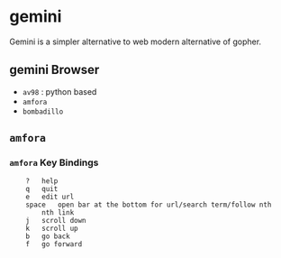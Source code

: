 gemini
======

Gemini is a simpler alternative to web modern alternative of gopher.

## gemini Browser

- `av98` : python based
- `amfora`
- `bombadillo`

## `amfora`

### `amfora` Key Bindings

```
	?	help
	q	quit
	e	edit url
	space	open bar at the bottom for url/search term/follow nth
		nth link
	j	scroll down
	k	scroll up
	b	go back 
	f	go forward
	
```
